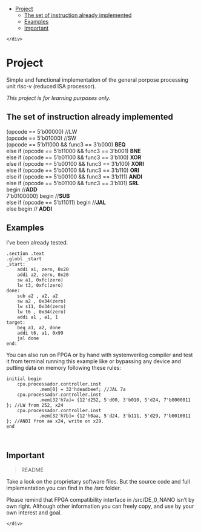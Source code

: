 <!DOCTYPE html>
<html>

<head>
  <meta charset="utf-8">
  <meta name="viewport" content="width=device-width, initial-scale=1.0">
  <title>risv-v</title>
  <link rel="stylesheet" href="https://stackedit.io/style.css" />
</head>

<body class="stackedit">
  <div class="stackedit__left">
    <div class="stackedit__toc">
      
<ul>
<li><a href="#project">Project</a>
<ul>
<li><a href="#the-set-of-instruction-already-implemented">The set of instruction already implemented</a></li>
<li><a href="#examples">Examples</a></li>
<li><a href="#important">Important</a></li>
</ul>
</li>
</ul>

    </div>
  </div>
  <div class="stackedit__right">
    <div class="stackedit__html">
      <h1 id="project">Project</h1>
<p>Simple and functional implementation of the general porpose processing unit risc-v (reduced ISA processor).</p>
<p><em>This project is for learning purposes only.</em></p>
<h2 id="the-set-of-instruction-already-implemented">The set of instruction already implemented</h2>
<p>(opcode ==  5’b00000)   //LW<br>
(opcode ==  5’b01000)  //SW<br>
(opcode ==  5’b11000  &amp;&amp; func3 ==  3’b000)   <strong>BEQ</strong><br>
else  if (opcode ==  5’b11000  &amp;&amp; func3 ==  3’b001)   <strong>BNE</strong><br>
else  if (opcode ==  5’b01100  &amp;&amp; func3 ==  3’b100)   <strong>XOR</strong><br>
else  if (opcode ==  5’b00100  &amp;&amp; func3 ==  3’b100)   <strong>XORI</strong><br>
else  if (opcode ==  5’b00100  &amp;&amp; func3 ==  3’b110)   <strong>ORI</strong><br>
else  if (opcode ==  5’b00100  &amp;&amp; func3 ==  3’b111)   <strong>ANDI</strong><br>
else  if (opcode ==  5’b01100  &amp;&amp; func3 ==  3’b101)   <strong>SRL</strong><br>
begin  //<strong>ADD</strong><br>
7’b0100000) begin  //<strong>SUB</strong><br>
else  if (opcode ==  5’b11011) begin  //<strong>JAL</strong><br>
else  begin  // <strong>ADDI</strong></p>
<h2 id="examples">Examples</h2>
<p>I’ve been already tested.</p>
<pre class=" language-nasm"><code class="prism  language-nasm">.section .text
.globl _start
<span class="token label function">_start:</span>
	addi a1, zero, <span class="token number">0x20</span>
	addi a2, zero, <span class="token number">0x20</span>
	sw a1, <span class="token number">0xfc</span>(zero)
	lw t3, <span class="token number">0xfc</span>(zero)
<span class="token label function">done:</span>
	sub a2 , a2, a2
	sw a2 , <span class="token number">0x34</span>(zero)
	lw s11, <span class="token number">0x34</span>(zero)
	lw t6 , <span class="token number">0x34</span>(zero)
	addi a1 , a1, <span class="token number">1</span>
<span class="token label function">target:</span>
	beq a1, a2, done
	addi t6, a1, <span class="token number">0x99</span>
	jal done
<span class="token label function">end:</span>
</code></pre>
<p>You can also run on FPGA or by hand with systemverilog compiler and test it from terminal running this example like or bypassing any device and putting data on memory following these rules:</p>
<pre class=" language-verilog"><code class="prism  language-verilog"><span class="token keyword">initial</span> <span class="token keyword">begin</span>
	cpu<span class="token punctuation">.</span>processador<span class="token punctuation">.</span>controller<span class="token punctuation">.</span>inst
			<span class="token punctuation">.</span>mem<span class="token punctuation">[</span><span class="token number">0</span><span class="token punctuation">]</span> <span class="token operator">=</span> <span class="token number">32'hdeadbeef</span><span class="token punctuation">;</span> <span class="token comment">//JAL 7a</span>
	cpu<span class="token punctuation">.</span>processador<span class="token punctuation">.</span>controller<span class="token punctuation">.</span>inst 
			<span class="token punctuation">.</span>mem<span class="token punctuation">[</span><span class="token number">32'h7a</span><span class="token punctuation">]</span><span class="token operator">=</span> <span class="token operator">{</span><span class="token number">12'd252</span><span class="token punctuation">,</span> <span class="token number">5'd00</span><span class="token punctuation">,</span> <span class="token number">3'b010</span><span class="token punctuation">,</span> <span class="token number">5'd24</span><span class="token punctuation">,</span> <span class="token number">7'b0000011</span> <span class="token operator">}</span><span class="token punctuation">;</span> <span class="token comment">//LW from 252, x24</span>
	cpu<span class="token punctuation">.</span>processador<span class="token punctuation">.</span>controller<span class="token punctuation">.</span>inst
			<span class="token punctuation">.</span>mem<span class="token punctuation">[</span><span class="token number">32'h7b</span><span class="token punctuation">]</span><span class="token operator">=</span> <span class="token operator">{</span><span class="token number">12'h0aa</span><span class="token punctuation">,</span> <span class="token number">5'd24</span><span class="token punctuation">,</span> <span class="token number">3'b111</span><span class="token punctuation">,</span> <span class="token number">5'd29</span><span class="token punctuation">,</span> <span class="token number">7'b0010011</span> <span class="token operator">}</span><span class="token punctuation">;</span> <span class="token comment">//ANDI from aa x24, write on x29.</span>
<span class="token keyword">end</span>

</code></pre>
<h2 id="important">Important</h2>
<blockquote>
<p>README</p>
</blockquote>
<p>Take a look on the proprietary software files. But the source code and full implementation you can find in the /src folder.</p>
<p>Please remind that FPGA compatibility interface in /src/DE_0_NANO isn’t by own right. Although other information you can freely copy, and use by your own interest and goal.</p>

    </div>
  </div>
</body>

</html>
